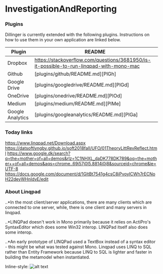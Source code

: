 # InvestigationAndReporting
### Plugins

Dillinger is currently extended with the following plugins. Instructions on how to use them in your own application are linked below.

| Plugin | README |
| ------ | ------ |
| Dropbox | https://stackoverflow.com/questions/3681950/is-it-possible-to-run-linqpad-with-mono-mac |
| Github | [plugins/github/README.md][PlGh] |
| Google Drive | [plugins/googledrive/README.md][PlGd] |
| OneDrive | [plugins/onedrive/README.md][PlOd] |
| Medium | [plugins/medium/README.md][PlMe] |
| Google Analytics | [plugins/googleanalytics/README.md][PlGa] |

### Today links
https://www.linqpad.net/Download.aspx
https://datsoftlyngby.github.io/soft2018fall/UFO/01TheoryLittRevReflect.html
https://www.google.dk/search?q=the+mother+of+all+demos&rlz=1C1NHXL_daDK778DK789&oq=the+mother++of+all+demos&aqs=chrome..69i57j0l5.8814j0j8&sourceid=chrome&ie=UTF-8
https://docs.google.com/document/d/1GltBt7541g4csC8iPvoyICWh7rECNoH22deyWHnIdvE/edit

### About Linqpad

..*In the most client/server applications, there are many clients which are connected to one server, while, there is one client and many servers in linqpad.


..*LINQPad doesn't work in Mono primarily because it relies on ActiPro's SyntaxEditor which does some Win32 interop. LINQPad itself also does some interop.

..*An early prototype of LINQPad used a TextBox instead of a syntax editor - this might be what was tested against Mono. Linqpad uses LINQ to SQL rather than Entity Framework because LINQ to SQL is lighter and faster in building the metamodel when instantiated.


Inline-style: 
![alt text](https://user-images.githubusercontent.com/20173643/46432714-30362a00-c74f-11e8-9335-aeb11407bc15.PNG)
